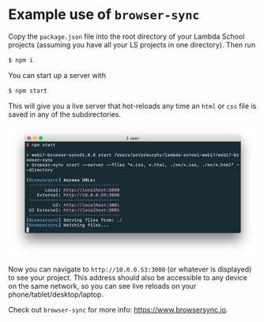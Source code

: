 # Example use of `browser-sync`

Copy the `package.json` file into the root directory of your Lambda School projects (assuming you have all your LS projects in one directory). Then run

```bash
$ npm i
```

You can start up a server with

```bash
$ npm start
```

This will give you a live server that hot-reloads any time an `html` or `css` file is saved in any of the subdirectories.


![Terminal](img/terminal.png)

Now you can navigate to `http://10.0.0.53:3000` (or whatever is displayed) to see your project. This address should also be accessible to any device on the same network, so you can see live reloads on your phone/tablet/desktop/laptop.

Check out `browser-sync` for more info: https://www.browsersync.io.
